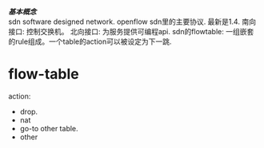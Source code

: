 ***基本概念***  
  sdn
    software designed network.
  openflow
    sdn里的主要协议. 最新是1.4.
    南向接口: 控制交换机。
    北向接口: 为服务提供可编程api.
    sdn的flowtable: 一组嵌套的rule组成。一个table的action可以被设定为下一跳. 
    
    



# flow-table
  action:
   - drop.
   - nat
   - go-to other table.
   - other  
  
